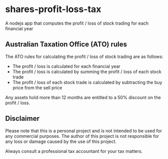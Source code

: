 # shares-profit-loss-tax
A nodejs app that computes the profit / loss of stock trading for each financial year

## Australian Taxation Office (ATO) rules
The ATO rules for calculating the profit / loss of stock trading are as follows:
- The profit / loss is calculated for each financial year
- The profit / loss is calculated by summing the profit / loss of each stock trade
- The profit / loss of each stock trade is calculated by subtracting the buy price from the sell price

Any assets hold more than 12 months are entitled to a 50% discount on the profit / loss.

## Disclaimer

Please note that this is a personal project and is not intended to be used for any commercial purposes. The author of this project is not responsible for any loss or damage caused by the use of this project.

Always consult a professional tax accountant for your tax matters.

